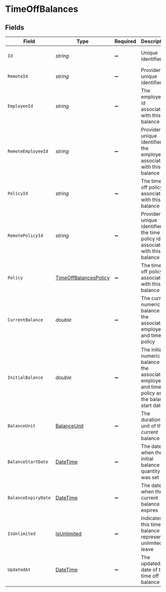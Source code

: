 # TimeOffBalances


## Fields

| Field                                                                                                    | Type                                                                                                     | Required                                                                                                 | Description                                                                                              | Example                                                                                                  |
| -------------------------------------------------------------------------------------------------------- | -------------------------------------------------------------------------------------------------------- | -------------------------------------------------------------------------------------------------------- | -------------------------------------------------------------------------------------------------------- | -------------------------------------------------------------------------------------------------------- |
| `Id`                                                                                                     | *string*                                                                                                 | :heavy_minus_sign:                                                                                       | Unique identifier                                                                                        | 8187e5da-dc77-475e-9949-af0f1fa4e4e3                                                                     |
| `RemoteId`                                                                                               | *string*                                                                                                 | :heavy_minus_sign:                                                                                       | Provider's unique identifier                                                                             | 8187e5da-dc77-475e-9949-af0f1fa4e4e3                                                                     |
| `EmployeeId`                                                                                             | *string*                                                                                                 | :heavy_minus_sign:                                                                                       | The employee id associated with this balance                                                             | cx280928937                                                                                              |
| `RemoteEmployeeId`                                                                                       | *string*                                                                                                 | :heavy_minus_sign:                                                                                       | Provider's unique identifier of the employee associated with this balance                                | e3cb75bf-aa84-466e-a6c1-b8322b257a48                                                                     |
| `PolicyId`                                                                                               | *string*                                                                                                 | :heavy_minus_sign:                                                                                       | The time off policy id associated with this balance                                                      | cx280928937                                                                                              |
| `RemotePolicyId`                                                                                         | *string*                                                                                                 | :heavy_minus_sign:                                                                                       | Provider's unique identifier of the time off policy id associated with this balance                      | e3cb75bf-aa84-466e-a6c1-b8322b257a48                                                                     |
| `Policy`                                                                                                 | [TimeOffBalancesPolicy](../../Models/Components/TimeOffBalancesPolicy.md)                                | :heavy_minus_sign:                                                                                       | The time off policy associated with this balance                                                         |                                                                                                          |
| `CurrentBalance`                                                                                         | *double*                                                                                                 | :heavy_minus_sign:                                                                                       | The current numeric balance for the associated employee and time off policy                              | 8                                                                                                        |
| `InitialBalance`                                                                                         | *double*                                                                                                 | :heavy_minus_sign:                                                                                       | The initial numeric balance for the associated employee and time off policy as of the balance start date | 8                                                                                                        |
| `BalanceUnit`                                                                                            | [BalanceUnit](../../Models/Components/BalanceUnit.md)                                                    | :heavy_minus_sign:                                                                                       | The duration unit of the current balance                                                                 | hours                                                                                                    |
| `BalanceStartDate`                                                                                       | [DateTime](https://learn.microsoft.com/en-us/dotnet/api/system.datetime?view=net-5.0)                    | :heavy_minus_sign:                                                                                       | The date of when the initial balance quantity was set                                                    | 2021-01-01T01:01:01.000Z                                                                                 |
| `BalanceExpiryDate`                                                                                      | [DateTime](https://learn.microsoft.com/en-us/dotnet/api/system.datetime?view=net-5.0)                    | :heavy_minus_sign:                                                                                       | The date of when the current balance expires                                                             | 2021-01-01T01:01:01.000Z                                                                                 |
| `IsUnlimited`                                                                                            | [IsUnlimited](../../Models/Components/IsUnlimited.md)                                                    | :heavy_minus_sign:                                                                                       | Indicates if this time off balance represents unlimited leave                                            | true                                                                                                     |
| `UpdatedAt`                                                                                              | [DateTime](https://learn.microsoft.com/en-us/dotnet/api/system.datetime?view=net-5.0)                    | :heavy_minus_sign:                                                                                       | The updated_at date of this time off balance                                                             | 2021-01-01T01:01:01.000Z                                                                                 |